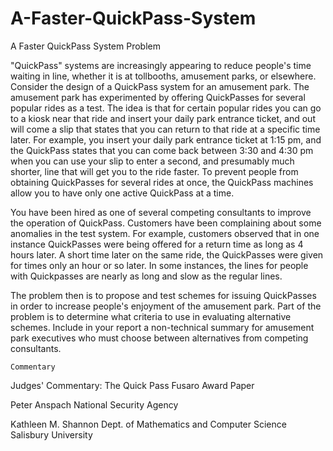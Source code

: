 # A-Faster-QuickPass-System
A Faster QuickPass System
Problem	 
 	
"QuickPass" systems are increasingly appearing to reduce people's time waiting in line, whether it is at tollbooths, amusement parks, or elsewhere. Consider the design of a QuickPass system for an amusement park. The amusement park has experimented by offering QuickPasses for several popular rides as a test. The idea is that for certain popular rides you can go to a kiosk near that ride and insert your daily park entrance ticket, and out will come a slip that states that you can return to that ride at a specific time later. For example, you insert your daily park entrance ticket at 1:15 pm, and the QuickPass states that you can come back between 3:30 and 4:30 pm when you can use your slip to enter a second, and presumably much shorter, line that will get you to the ride faster. To prevent people from obtaining QuickPasses for several rides at once, the QuickPass machines allow you to have only one active QuickPass at a time. 

You have been hired as one of several competing consultants to improve the operation of QuickPass. Customers have been complaining about some anomalies in the test system. For example, customers observed that in one instance QuickPasses were being offered for a return time as long as 4 hours later. A short time later on the same ride, the QuickPasses were given for times only an hour or so later. In some instances, the lines for people with Quickpasses are nearly as long and slow as the regular lines. 

The problem then is to propose and test schemes for issuing QuickPasses in order to increase people's enjoyment of the amusement park. Part of the problem is to determine what criteria to use in evaluating alternative schemes. Include in your report a non-technical summary for amusement park executives who must choose between alternatives from competing consultants.
 
 	 	 	 	 
 	Commentary	 	 	 
 	
Judges' Commentary: The Quick Pass Fusaro Award Paper

Peter Anspach
National Security Agency

Kathleen M. Shannon
Dept. of Mathematics and Computer Science
Salisbury University
